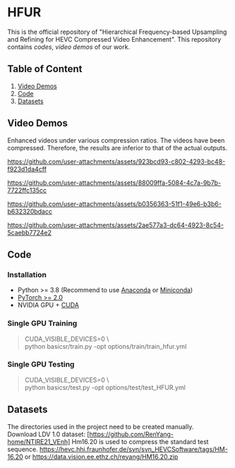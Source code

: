 # HFUR
This is the official repository of "Hierarchical Frequency-based Upsampling and Refining for HEVC Compressed Video Enhancement". This repository contains *codes*, *video demos* of our work.

## Table of Content
1. [Video Demos](#video-demos)
2. [Code](#code)
3. [Datasets](#datasets)


## Video Demos
Enhanced videos under various compression ratios. 
The videos have been compressed. Therefore, the results are inferior to that of the actual outputs.

https://github.com/user-attachments/assets/923bcd93-c802-4293-bc48-f923d1da4cff

https://github.com/user-attachments/assets/88009ffa-5084-4c7a-9b7b-7722ffc135cc

https://github.com/user-attachments/assets/b0356363-51f1-49e6-b3b6-b632320bdacc

https://github.com/user-attachments/assets/2ae577a3-dc64-4923-8c54-5caebb7724e2

## Code
### Installation

- Python >= 3.8 (Recommend to use [Anaconda](https://www.anaconda.com/download/#linux) or [Miniconda](https://docs.conda.io/en/latest/miniconda.html))
- [PyTorch >= 2.0](https://pytorch.org/)
- NVIDIA GPU + [CUDA](https://developer.nvidia.com/cuda-downloads)

### Single GPU Training

> CUDA_VISIBLE_DEVICES=0 \\\
> python basicsr/train.py -opt options/train/train_hfur.yml

### Single GPU Testing

> CUDA_VISIBLE_DEVICES=0 \\\
> python basicsr/test.py -opt options/test/test_HFUR.yml

## Datasets
The directories used in the project need to be created manually. <br/>
Download LDV 1.0 dataset: [https://github.com/RenYang-home/NTIRE21_VEnh]
Hm16.20 is used to compress the standard test sequence. https://hevc.hhi.fraunhofer.de/svn/svn_HEVCSoftware/tags/HM-16.20 or https://data.vision.ee.ethz.ch/reyang/HM16.20.zip  <br/>

